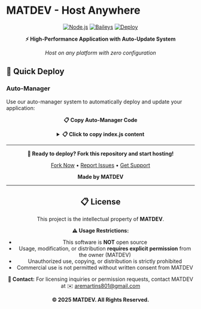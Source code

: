 
# MATDEV - Host Anywhere

<div align="center">

[![Node.js](https://img.shields.io/badge/Node.js-18+-brightgreen.svg)](https://nodejs.org/)
[![Baileys](https://img.shields.io/badge/Baileys-Latest-blue.svg)](https://github.com/WhiskeySockets/Baileys)
[![Deploy](https://img.shields.io/badge/Deploy-One--Click-success.svg)]()

**⚡ High-Performance Application with Auto-Update System**

*Host on any platform with zero configuration*

</div>

## 🚀 Quick Deploy

### Auto-Manager
Use our auto-manager system to automatically deploy and update your application:

<div align="center">

**📋 Copy Auto-Manager Code**

<details>
<summary><strong>📋 Click to copy index.js content</strong></summary>

```javascript
const { spawn, spawnSync } = require('child_process');
const { existsSync } = require('fs');

console.log('🎯 MATDEV Auto-Manager');
console.log('📍 Working in:', __dirname);

// Your GitHub repository
const GITHUB_REPO = 'https://github.com/marhthing/matdev.git';

// Check if this is an initial setup, restart, or forced update
const isInitialSetup = !existsSync('bot.js') || !existsSync('config.js') || !existsSync('package.json');
const isForcedUpdate = existsSync('.update_flag.json');

if (isInitialSetup || isForcedUpdate) {
    if (isForcedUpdate) {
        console.log('🔄 Forced update detected - recloning from GitHub...');
    } else {
        console.log('🔧 Initial setup detected - cloning from GitHub...');
    }
    cloneAndSetup();
} else {
    console.log('🚀 Starting MATDEV...');
    startBot();
}

function cloneAndSetup() {
    console.log('📥 Cloning application from GitHub...');
    console.log('🔗 Repository:', GITHUB_REPO);

    // Clean workspace (preserve important files)
    console.log('🧹 Cleaning workspace (preserving session folder, .env, and config.js)...');
    spawnSync('bash', ['-c', 'find . -maxdepth 1 ! -name "." ! -name "index.js" ! -name "node_modules" ! -name "session" ! -name ".env" ! -name "config.js" -exec rm -rf {} +'], { stdio: 'inherit' });

    // Clone repository
    const cloneResult = spawnSync('git', ['clone', GITHUB_REPO, 'temp_clone'], {
        stdio: 'inherit'
    });

    if (cloneResult.error || cloneResult.status !== 0) {
        console.error('❌ Failed to clone repository!');
        console.error('Error:', cloneResult.error?.message || `Exit code: ${cloneResult.status}`);
        process.exit(1);
    }

    // Backup and move files
    console.log('📁 Moving application files (preserving existing .env and config.js)...');
    spawnSync('bash', ['-c', 'cp .env .env.backup 2>/dev/null || true; cp config.js config.js.backup 2>/dev/null || true'], { stdio: 'inherit' });
    
    const moveResult = spawnSync('bash', ['-c', 'cp -r temp_clone/. . && rm -rf temp_clone'], {
        stdio: 'inherit'
    });
    
    spawnSync('bash', ['-c', 'mv .env.backup .env 2>/dev/null || true; mv config.js.backup config.js 2>/dev/null || true'], { stdio: 'inherit' });

    if (moveResult.error || moveResult.status !== 0) {
        console.error('❌ Failed to move application files!');
        console.error('Error:', moveResult.error?.message || `Exit code: moveResult.status}`);
        process.exit(1);
    }

    console.log('✅ Application files moved successfully!');

    // Find entry point
    let entryPoint = findEntryPoint();
    if (!entryPoint) {
        console.error('❌ No application entry point found!');
        process.exit(1);
    }
    console.log(`✅ Found application entry point: ${entryPoint}`);

    // Install dependencies
    if (existsSync('package.json')) {
        console.log('📦 Installing dependencies...');
        const installResult = spawnSync('npm', ['install'], {
            stdio: 'inherit'
        });

        if (installResult.error || installResult.status !== 0) {
            console.error('❌ Failed to install dependencies');
            process.exit(1);
        }
        console.log('✅ Dependencies installed!');
    }

    // Start the application
    startBot(entryPoint);
}

function findEntryPoint() {
    const possibleEntryPoints = ['bot.js', 'app.js', 'main.js', 'src/index.js'];
    
    for (const file of possibleEntryPoints) {
        if (existsSync(file)) {
            return file;
        }
    }

    // Check package.json for main field
    if (existsSync('package.json')) {
        try {
            const packageJson = JSON.parse(require('fs').readFileSync('package.json', 'utf8'));
            if (packageJson.main && existsSync(packageJson.main)) {
                return packageJson.main;
            }
        } catch (err) {
            console.log('⚠️ Could not read package.json main field');
        }
    }

    return null;
}

function startBot(entryPoint = 'bot.js') {
    console.log(`🚀 Starting application: ${entryPoint}`);

    const botProcess = spawn('node', [entryPoint], {
        stdio: 'inherit'
    });

    let restartCount = 0;
    const maxRestarts = 5;

    botProcess.on('exit', (code, signal) => {
        console.log(`🔄 Application exited with code ${code}, signal ${signal}`);
        
        if (signal !== 'SIGTERM' && signal !== 'SIGINT') {
            if (code === 0) {
                console.log(`🔄 Restarting application as requested...`);
                setTimeout(() => startBot(entryPoint), 2000);
            } else {
                // Check for update requests
                const isInitialSetup = !existsSync('bot.js') || !existsSync('config.js') || !existsSync('package.json');
                const isForcedUpdate = existsSync('.update_flag.json');
                
                if (isInitialSetup || isForcedUpdate) {
                    console.log('🔄 Update triggered - initiating recloning process...');
                    cloneAndSetup();
                    return;
                }
                
                restartCount++;
                if (restartCount <= maxRestarts) {
                    console.log(`🔄 Restarting application after crash... (${restartCount}/${maxRestarts})`);
                    setTimeout(() => startBot(entryPoint), 2000);
                } else {
                    console.error('❌ Too many crash restarts, stopping');
                    process.exit(1);
                }
            }
        } else {
            console.log('🛑 Application stopped by manager');
        }
    });

    botProcess.on('error', (error) => {
        console.error('❌ Application start error:', error.message);
    });

    // Handle process signals
    process.on('SIGUSR1', () => {
        console.log('🔄 Received restart signal, restarting application...');
        botProcess.kill('SIGTERM');
        setTimeout(() => startBot(entryPoint), 2000);
    });

    process.on('SIGTERM', () => {
        console.log('🛑 Received shutdown signal, stopping application...');
        botProcess.kill('SIGTERM');
        process.exit(0);
    });

    process.on('SIGINT', () => {
        console.log('🛑 Received interrupt signal, stopping application...');
        botProcess.kill('SIGINT');
        process.exit(0);
    });

    console.log('✅ Application manager running!');
}

// Prevent manager from exiting unexpectedly  
process.on('uncaughtException', (error) => {
    console.error('❌ Manager uncaught exception:', error);
});

process.on('unhandledRejection', (reason, promise) => {
    console.error('❌ Manager unhandled rejection:', reason);
});
```

</details>

</div>

---

<div align="center">

**🚀 Ready to deploy? Fork this repository and start hosting!**

[Fork Now](https://github.com/marhthing/MATDEV-BOT/fork) • [Report Issues](https://github.com/marhthing/MATDEV-BOT/issues) • [Get Support](https://github.com/marhthing/MATDEV-BOT/discussions)

**Made by MATDEV**

---

## 📋 License

This project is the intellectual property of **MATDEV**. 

**⚠️ Usage Restrictions:**
- This software is **NOT** open source
- Usage, modification, or distribution **requires explicit permission** from the owner (MATDEV)
- Unauthorized use, copying, or distribution is strictly prohibited
- Commercial use is not permitted without written consent from MATDEV

**📧 Contact:** For licensing inquiries or permission requests, contact MATDEV at ✉️ aremartins801@gmail.com

**© 2025 MATDEV. All Rights Reserved.**

</div>
